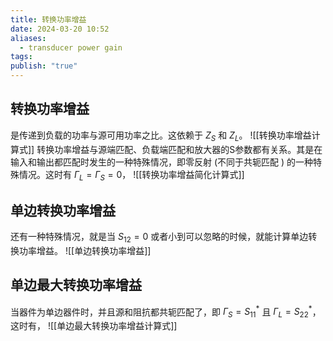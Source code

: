 ```yaml
---
title: 转换功率增益
date: 2024-03-20 10:52
aliases:
  - transducer power gain
tags: 
publish: "true"
---
```

## 转换功率增益

是传递到负载的功率与源可用功率之比。这依赖于 $Z_{S}$ 和 $Z_{L}$。
![[转换功率增益计算式]]
转换功率增益与源端匹配、负载端匹配和放大器的S参数都有关系。其是在输入和输出都匹配时发生的一种特殊情况，即零反射 (不同于共轭匹配 ) 的一种特殊情况。这时有 $\Gamma_{L} = \Gamma_{S} = 0$，
![[转换功率增益简化计算式]]

## 单边转换功率增益

还有一种特殊情况，就是当 $S_{12} = 0$ 或者小到可以忽略的时候，就能计算单边转换功率增益。
![[单边转换功率增益]]

## 单边最大转换功率增益

当器件为单边器件时，并且源和阻抗都共轭匹配了，即 $\Gamma_{S} = S_{11}^{*}$ 且 $\Gamma_{L}=S_{22}^{*}$，这时有，
![[单边最大转换功率增益计算式]]
